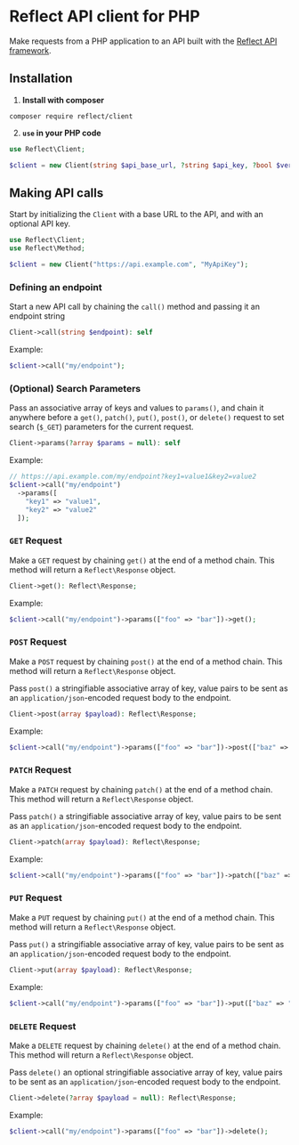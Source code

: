 # Reflect API client for PHP

Make requests from a PHP application to an API built with the [Reflect API framework](https://github.com/VictorWesterlund/reflect).

## Installation

1. **Install with composer**
```
composer require reflect/client
```

2. **`use` in your PHP code**
```php
use Reflect\Client;

$client = new Client(string $api_base_url, ?string $api_key, ?bool $verify_peer = true);
```

## Making API calls

Start by initializing the `Client` with a base URL to the API, and with an optional API key.

```php
use Reflect\Client;
use Reflect\Method;

$client = new Client("https://api.example.com", "MyApiKey");
```

### Defining an endpoint

Start a new API call by chaining the `call()` method and passing it an endpoint string

```php
Client->call(string $endpoint): self
```

Example:

```php
$client->call("my/endpoint");
```

### (Optional) Search Parameters

Pass an associative array of keys and values to `params()`, and chain it anywhere before a `get()`, `patch()`, `put()`, `post()`, or `delete()` request to set search (`$_GET`) parameters for the current request.

```php
Client->params(?array $params = null): self
```

Example:

```php
// https://api.example.com/my/endpoint?key1=value1&key2=value2
$client->call("my/endpoint")
  ->params([
    "key1" => "value1",
    "key2" => "value2"
  ]);
```

### `GET` Request

Make a `GET` request by chaining `get()` at the end of a method chain. This method will return a `Reflect\Response` object.

```php
Client->get(): Reflect\Response;
```

Example:

```php
$client->call("my/endpoint")->params(["foo" => "bar"])->get();
```

### `POST` Request

Make a `POST` request by chaining `post()` at the end of a method chain. This method will return a `Reflect\Response` object.

Pass `post()` a stringifiable associative array of key, value pairs to be sent as an `application/json`-encoded request body to the endpoint.

```php
Client->post(array $payload): Reflect\Response;
```

Example:

```php
$client->call("my/endpoint")->params(["foo" => "bar"])->post(["baz" => "qux"]);
```

### `PATCH` Request

Make a `PATCH` request by chaining `patch()` at the end of a method chain. This method will return a `Reflect\Response` object.

Pass `patch()` a stringifiable associative array of key, value pairs to be sent as an `application/json`-encoded request body to the endpoint.

```php
Client->patch(array $payload): Reflect\Response;
```

Example:

```php
$client->call("my/endpoint")->params(["foo" => "bar"])->patch(["baz" => "qux"]);
```

### `PUT` Request

Make a `PUT` request by chaining `put()` at the end of a method chain. This method will return a `Reflect\Response` object.

Pass `put()` a stringifiable associative array of key, value pairs to be sent as an `application/json`-encoded request body to the endpoint.

```php
Client->put(array $payload): Reflect\Response;
```

Example:

```php
$client->call("my/endpoint")->params(["foo" => "bar"])->put(["baz" => "qux"]);
```

### `DELETE` Request

Make a `DELETE` request by chaining `delete()` at the end of a method chain. This method will return a `Reflect\Response` object.

Pass `delete()` an optional stringifiable associative array of key, value pairs to be sent as an `application/json`-encoded request body to the endpoint.

```php
Client->delete(?array $payload = null): Reflect\Response;
```

Example:

```php
$client->call("my/endpoint")->params(["foo" => "bar"])->delete();
```
